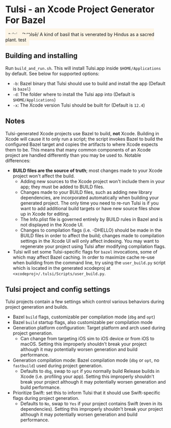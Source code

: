 # Tulsi - an Xcode Project Generator For Bazel

<span style="background-color:OldLace; padding:10px">
tulsi - /ˈto͝olsē/  A kind of basil that is venerated by Hindus as a sacred
plant. test
</span>

## Building and installing

Run `build_and_run.sh`. This will install Tulsi.app inside `$HOME/Applications` by default. See below for supported options:

* `-b`: Bazel binary that Tulsi should use to build and install the app (Default is `bazel`)
* `-d`: The folder where to install the Tulsi app into (Default is `$HOME/Applications`)
* `-x`: The Xcode version Tulsi should be built for (Default is `12.4`)


## Notes

Tulsi-generated Xcode projects use Bazel to build, **not** Xcode.  Building in
Xcode will cause it to only run a script; the script invokes Bazel to build
the configured Bazel target and copies the artifacts to where Xcode expects
them to be. This means that many common components of an Xcode project are
handled differently than you may be used to. Notable differences:

*   **BUILD files are the source of truth**; most changes made to your Xcode project
    won't affect the build.
    *   Adding new sources to the Xcode project won't include them in your app;
        they must be added to BUILD files.
    *   Changes made to your BUILD files, such as adding new library
        dependencies, are incorporated automatically when building your
        generated project. The only time you need to re-run Tulsi is if you want
        to add additional build targets or have new source files show up in
        Xcode for editing.
    *   The Info.plist file is governed entirely by BUILD rules in Bazel and is
        not displayed in the Xcode UI.
    *   Changes to compilation flags (i.e. -DHELLO) should be made in the BUILD
        files in order to affect the build; changes made to compilation settings
        in the Xcode UI will only affect indexing. You may want to regenerate
        your project using Tulsi after modifying compilation flags.
*   Tulsi will set some Tulsi-specific flags for `bazel` invocations, some of
    which may affect Bazel caching. In order to maximize cache re-use when
    building from the command line, try using the `user_build.py` script which
    is located in the generated xcodeproj at
    `<xcodeproj>/.tulsi/Scripts/user_build.py`.

## Tulsi project and config settings

Tulsi projects contain a few settings which control various behaviors during
project generation and builds.

*   Bazel `build` flags, customizable per compilation mode (`dbg` and `opt`)
*   Bazel `build` startup flags, also customizable per compilation mode
*   Generation platform configuration: Target platform and arch used during project
    generation.
    *   Can change from targeting iOS sim to iOS device or from iOS to macOS.
        Setting this improperly shouldn't break your project although it may
        potentially worsen generation and build performance.
*   Generation compilation mode: Bazel compilation mode (`dbg` or `opt`, no
    `fastbuild`) used during project generation.
    *   Defaults to `dbg`, swap to `opt` if you normally build Release builds in
        Xcode (i.e. profiling your app). Setting this improperly shouldn't break
        your project although it may potentially worsen generation and build
        performance.
*   Prioritize Swift: set this to inform Tulsi that it should use Swift-specific
    flags during project generation.
    *   Defaults to `No`, swap to `Yes` if your project contains Swift (even
        in its dependencies). Setting this improperly shouldn't break your
        project although it may potentially worsen generation and build
        performance.

